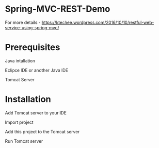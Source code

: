 # Spring-MVC-REST-Demo

For more details - https://ktechee.wordpress.com/2016/10/10/restful-web-service-using-spring-mvc/

# Prerequisites

Java intallation 

Eclipce IDE or another Java IDE

Tomcat Server

# Installation

Add Tomcat server to your IDE

Import project

Add this project to the Tomcat server

Run Tomcat server
